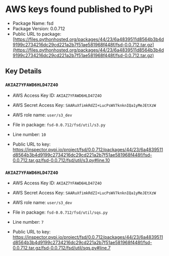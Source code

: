 # AWS keys found published to PyPi

* Package Name: fsd
* Package Version: 0.0.712
* Public URL to package: [https://files.pythonhosted.org/packages/44/23/6a4839511d8564b3b4d9199c2734216dc29cd221a2b7f51ae581968f448f/fsd-0.0.712.tar.gz](https://files.pythonhosted.org/packages/44/23/6a4839511d8564b3b4d9199c2734216dc29cd221a2b7f51ae581968f448f/fsd-0.0.712.tar.gz)

## Key Details

### `AKIAZ7YFAWD6HLD47Z4O`

* AWS Access Key ID: `AKIAZ7YFAWD6HLD47Z4O`
* AWS Secret Access Key: `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` 
* AWS role name: `user/s3_dev`
* File in package: `fsd-0.0.712/fsd/util/s3.py`
* Line number: `10`

* Public URL to key: https://inspector.pypi.io/project/fsd/0.0.712/packages/44/23/6a4839511d8564b3b4d9199c2734216dc29cd221a2b7f51ae581968f448f/fsd-0.0.712.tar.gz/fsd-0.0.712/fsd/util/s3.py#line.10



### `AKIAZ7YFAWD6HLD47Z4O`

* AWS Access Key ID: `AKIAZ7YFAWD6HLD47Z4O`
* AWS Secret Access Key: `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` 
* AWS role name: `user/s3_dev`
* File in package: `fsd-0.0.712/fsd/util/sqs.py`
* Line number: `7`

* Public URL to key: https://inspector.pypi.io/project/fsd/0.0.712/packages/44/23/6a4839511d8564b3b4d9199c2734216dc29cd221a2b7f51ae581968f448f/fsd-0.0.712.tar.gz/fsd-0.0.712/fsd/util/sqs.py#line.7


